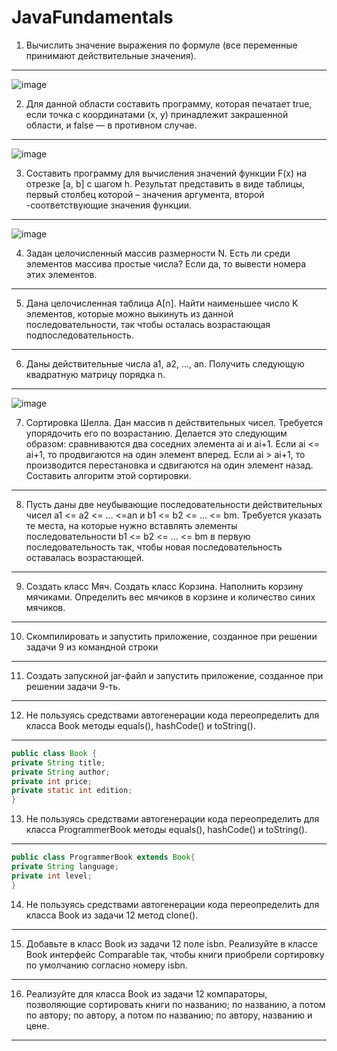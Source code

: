 # JavaFundamentals
1. Вычислить значение выражения по формуле (все переменные принимают действительные значения).
----------------------------------------------------------------------------------------------
![image](https://user-images.githubusercontent.com/91383472/192101566-abf92945-4f28-4696-901a-c670aeec7707.png)

2. Для данной области составить программу, которая печатает true, если точка с координатами (х, у) принадлежит закрашенной области, и false — в противном случае.
--------------------------------
![image](https://user-images.githubusercontent.com/91383472/192101725-44aeebab-e6e1-4b03-9b1c-09e805f51c34.png)

3. Составить программу для вычисления значений функции F(x) на отрезке [а, b] с шагом h. Результат представить в виде таблицы, первый столбец которой – значения аргумента, второй -соответствующие значения функции.
--------------------------------------------------------
![image](https://user-images.githubusercontent.com/91383472/192101780-30197da1-c832-47e3-bd9b-bbd5abe7b437.png)

4. Задан целочисленный массив размерности N. Есть ли среди элементов массива простые числа? Если да, то вывести номера этих элементов.
----------------------------------------------

5. Дана целочисленная таблица А[n]. Найти наименьшее число K элементов, которые можно выкинуть из данной последовательности, так чтобы осталась возрастающая подпоследовательность.
---------------------------------------------

6. Даны действительные числа a1, a2, …, an. Получить следующую квадратную матрицу порядка n.
---------------------------------------------------------------------
![image](https://user-images.githubusercontent.com/91383472/193612006-232ea296-9e6e-4c5c-b438-189711e72601.png)

7. Сортировка Шелла. Дан массив n действительных чисел. Требуется упорядочить его по возрастанию. Делается это следующим образом: сравниваются два соседних элемента ai и ai+1. Если ai <= ai+1, то продвигаются на один элемент вперед. Если ai > ai+1, то производится перестановка и сдвигаются на один элемент назад. Составить алгоритм этой сортировки.
----------------------------------------------------

8. Пусть даны две неубывающие последовательности действительных чисел a1 <= a2 <= … <=an и b1 <= b2 <= … <= bm. Требуется указать те места, на которые нужно вставлять элементы последовательности b1 <= b2 <= … <= bm в первую последовательность так, чтобы новая последовательность оставалась возрастающей.
------------------------------------------------------------------------------

9. Создать класс Мяч. Создать класс Корзина. Наполнить корзину мячиками. Определить вес мячиков в корзине и количество синих мячиков.
-----------------------------------------------------------------

10. Скомпилировать и запустить приложение, созданное при решении задачи 9 из командной строки
------------------------------------------------------------------------------------------------

11. Создать запускной jar-файл и запустить приложение, созданное при решении задачи 9-ть.
-------------------------------------------------------------------------------------------

12. Не пользуясь средствами автогенерации кода переопределить для класса Book методы equals(), hashCode() и toString().
-----------------------------------------------------------------------------------------------------------------
```Java
public class Book {
private String title;
private String author;
private int price;
private static int edition;
}
```

13. Не пользуясь средствами автогенерации кода переопределить для класса ProgrammerBook методы equals(), hashCode() и toString().
-----------------------------------------------------------------------------------------------------------------------------------
```Java
public class ProgrammerBook extends Book{
private String language;
private int level;
}
```

14. Не пользуясь средствами автогенерации кода переопределить для класса Book из задачи 12 метод clone().
----------------------------------------------------------------------------------------------------------

15. Добавьте в класс Book из задачи 12 поле isbn. Реализуйте в классе Book интерфейс Comparable так, чтобы книги приобрели сортировку по умолчанию согласно номеру isbn. 
----------------------------------------------------------------------------------------------

16. Реализуйте для класса Book из задачи 12 компараторы, позволяющие сортировать книги по названию; по названию, а потом по автору; по автору, а потом по названию; по автору, названию и цене.
------------------------------------------------------------------------------------------------
